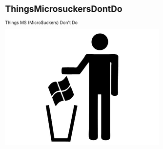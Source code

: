 # ThingsMicrosuckersDontDo
Things MS (Micro$uckers) Don't Do

![Image](https://github.com/renatokrause/ThingsMicrosuckersDontDo/blob/main/windows-trash.jpg?raw=true)
